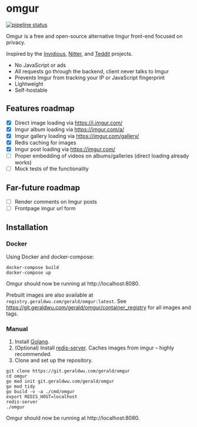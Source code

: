 # omgur

[![pipeline status](https://git.geraldwu.com/gerald/omgur/badges/master/pipeline.svg)](https://git.geraldwu.com/gerald/omgur/-/commits/master) 

Omgur is a free and open-source alternative Imgur front-end focused on privacy.

Inspired by the [Invidious](https://github.com/iv-org/invidious), [Nitter](https://github.com/zedeus/nitter), and [Teddit](https://github.com/teddit-net/teddit) projects.

- No JavaScript or ads
- All requests go through the backend, client never talks to Imgur
- Prevents Imgur from tracking your IP or JavaScript fingerprint
- Lightweight
- Self-hostable

## Features roadmap

- [x] Direct image loading via https://i.imgur.com/
- [x] Imgur album loading via https://imgur.com/a/
- [x] Imgur gallery loading via https://imgur.com/gallery/
- [x] Redis caching for images
- [x] Imgur post loading via https://imgur.com/
- [ ] Proper embedding of videos on albums/galleries (direct loading already works)
- [ ] Mock tests of the functionality

## Far-future roadmap

- [ ] Render comments on Imgur posts
- [ ] Frontpage imgur url form

## Installation

### Docker

Using Docker and docker-compose:

```
docker-compose build
docker-compose up
```

Omgur should now be running at http://localhost:8080.

Prebuilt images are also available at `registry.geraldwu.com/gerald/omgur:latest`. See https://git.geraldwu.com/gerald/omgur/container_registry for all images and tags.

### Manual

1. Install [Golang](https://golang.org/).
1. (Optional) Install [redis-server](https://redis.io/).
Caches images from imgur – highly recommended.
1. Clone and set up the repository.
```
git clone https://git.geraldwu.com/gerald/omgur
cd omgur
go mod init git.geraldwu.com/gerald/omgur
go mod tidy
go build -v -a ./cmd/omgur
export REDIS_HOST=localhost
redis-server
./omgur
```

Omgur should now be running at http://localhost:8080.
